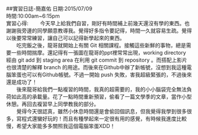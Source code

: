##實習日誌-簡嘉佑
日期:2015/07/09  
時間:10:00am~6:15pm  
實習心得:
　　今天早上給我們自習，剛好有時間補上前幾天還沒有學的東西。也謝謝我旁邊的同學願意教導我。覺得好多指令要記得，時間一久就容易生疏。覺得以後要常常練習，讓自己可以記得新學起來的東西。  
　　吃完飯之後，龍哥就開始上有關 Git 相關課程。接觸這些新鮮的事物，總是需要一些時間揣摩。還記得有一張圖在龍哥的ppt裡常常出現，working directory 經由 git add 到 staging area 在利用 git commit 到 repository 。而搭配上影片也很清楚的解釋 branch 的用途。而後來在Github中辦了新帳號，沒想到我這種電腦笨蛋也可以有Github帳號。不過一開始 push 失敗，害我超級緊張的，不過後來還是成功了！  
　　後來龍哥給我們一點複習的時間，我真的超需要的，我的小小腦袋完全無法負荷如此高的承載量。花了一點時間重新預習，偷看了一篇文學季的文章，當作小型休憩。再回去複習早上同學教我的部分。  
　　覺得今天很認真，雖然小休息時間還是會偷回個訊息，但我覺得我學到很多很多，寫程式還蠻好玩的！而且有種學起來一定很有用的感覺，有時候我進度比較慢，希望大家能多多關照我這個電腦笨蛋XDD！
